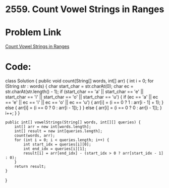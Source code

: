 # 2559. Count Vowel Strings in Ranges

# Problem Link
[Count Vowel Strings in Ranges](https://leetcode.com/problems/count-vowel-strings-in-ranges/?envType=daily-question&envId=2025-01-02)

# Code:

class Solution {
    public void count(String[] words, int[] arr) {
        int i = 0;
        for (String str : words) {
            char start_char = str.charAt(0);
            char ec = str.charAt(str.length() - 1);
            if (start_char == 'a' || start_char == 'e' || start_char == 'i' || start_char == 'o' || start_char == 'u') {
                if (ec == 'a' || ec == 'e' || ec == 'i' || ec == 'o' || ec == 'u') {
                    arr[i] = (i == 0 ? 1 : arr[i - 1] + 1);
                } else {
                    arr[i] = (i == 0 ? 0 : arr[i - 1]);
                }
            } else {
                arr[i] = (i == 0 ? 0 : arr[i - 1]);
            }
            i++;
        }
    }

    public int[] vowelStrings(String[] words, int[][] queries) {
        int[] arr = new int[words.length];
        int[] result = new int[queries.length];
        count(words, arr);
        for (int i = 0; i < queries.length; i++) {
            int start_idx = queries[i][0];
            int end_idx = queries[i][1];
            result[i] = arr[end_idx] - (start_idx > 0 ? arr[start_idx - 1] : 0);
        }
        return result;
    }
}
